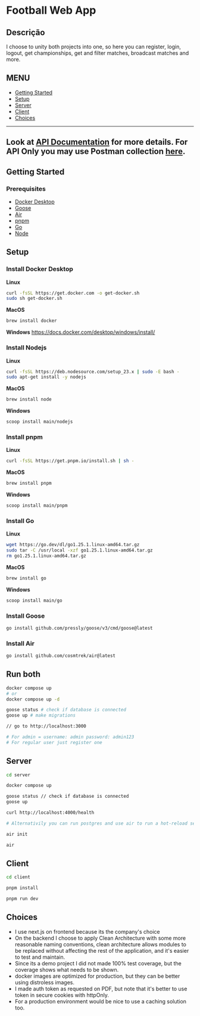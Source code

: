 # Football Web App

## Descrição

I choose to unity both projects into one, so here you can register, login, logout, get championships, get and filter matches, broadcast matches and more.

## MENU

- [Getting Started](#getting-started)
- [Setup](#setup)
- [Server](#server)
- [Client](#client)
- [Choices](#choices)

---
Look at [API Documentation](docs/api/guia.md) for more details.
For API Only you may use Postman collection [here](https://web.postman.co/54934cc3-4386-4d24-ad9c-76441e3e236d).
---

## Getting Started

### Prerequisites
- [Docker Desktop](https://www.docker.com/products/docker-desktop/)
- [Goose](https://github.com/pressly/goose)
- [Air](https://github.com/cosmtrek/air)
- [pnpm](https://pnpm.io/)
- [Go](https://go.dev/dl/)
- [Node](https://nodejs.org/en/download/)

## Setup
### Install Docker Desktop
**Linux**
```bash
curl -fsSL https://get.docker.com -o get-docker.sh
sudo sh get-docker.sh
```
**MacOS**
```bash
brew install docker
```
**Windows**
https://docs.docker.com/desktop/windows/install/

### Install Nodejs
**Linux**
```bash
curl -fsSL https://deb.nodesource.com/setup_23.x | sudo -E bash -
sudo apt-get install -y nodejs
```
**MacOS**
```bash
brew install node
```
**Windows**
```bash
scoop install main/nodejs
```
### Install pnpm
**Linux**
```bash
curl -fsSL https://get.pnpm.io/install.sh | sh -
```
**MacOS**
```bash
brew install pnpm
```
**Windows**
```bash
scoop install main/pnpm
```
### Install Go
**Linux**
```bash
wget https://go.dev/dl/go1.25.1.linux-amd64.tar.gz
sudo tar -C /usr/local -xzf go1.25.1.linux-amd64.tar.gz
rm go1.25.1.linux-amd64.tar.gz
```
**MacOS**
```bash
brew install go
```
**Windows**
```bash
scoop install main/go
```
### Install Goose
```bash
go install github.com/pressly/goose/v3/cmd/goose@latest
```
### Install Air
```bash
go install github.com/cosmtrek/air@latest
```

## Run both
```bash
docker compose up
# or 
docker compose up -d

goose status # check if database is connected
goose up # make migrations

// go to http://localhost:3000

# For admin = username: admin password: admin123
# For regular user just register one

```

## Server
```bash
cd server

docker compose up

goose status // check if database is connected
goose up

curl http://localhost:4000/health

# Alternativily you can run postgres and use air to run a hot-reload server

air init

air

```

## Client
```bash
cd client

pnpm install

pnpm run dev
```

## Choices
- I use next.js on frontend because its the company's choice
- On the backend I choose to apply Clean Architecture with some more reasonable naming conventions, clean architecture allows modules to be replaced without affecting the rest of the application, and it's easier to test and maintain.
- Since its a demo project I did not made 100% test coverage, but the coverage shows what needs to be shown.
- docker images are optimized for production, but they can be better using distroless images.
- I made auth token as requested on PDF, but note that it's better to use token in secure cookies with httpOnly.
- For a production environment would be nice to use a caching solution too.
